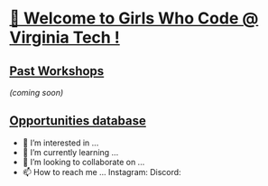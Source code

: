 # <u>👋 Welcome to Girls Who Code @ Virginia Tech ! </u>

## <u> Past Workshops </u>
*(coming soon)*

## <u> Opportunities database </u>

- 👀 I’m interested in ...
- 🌱 I’m currently learning ...
- 💞️ I’m looking to collaborate on ...
- 📫 How to reach me ...
Instagram:
Discord:

<!---
GWC-VT/GWC-VT is a ✨ special ✨ repository because its `README.md` (this file) appears on your GitHub profile.
You can click the Preview link to take a look at your changes.
--->
